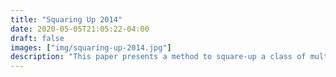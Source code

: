 ```yaml
---
title: "Squaring Up 2014"
date: 2020-05-05T21:05:22-04:00
draft: false
images: ["img/squaring-up-2014.jpg"]
description: "This paper presents a method to square-up a class of multi-input multi-output systems with stable transmission zeros. The proposed method is used to carry out adaptive control of this class of systems and shown to lead to satisfactory performance in a numerical study of a 747 aircraft."
---
```


<body onload="javascript:window.location.href='../research/squaring-up-2014.pdf';">
